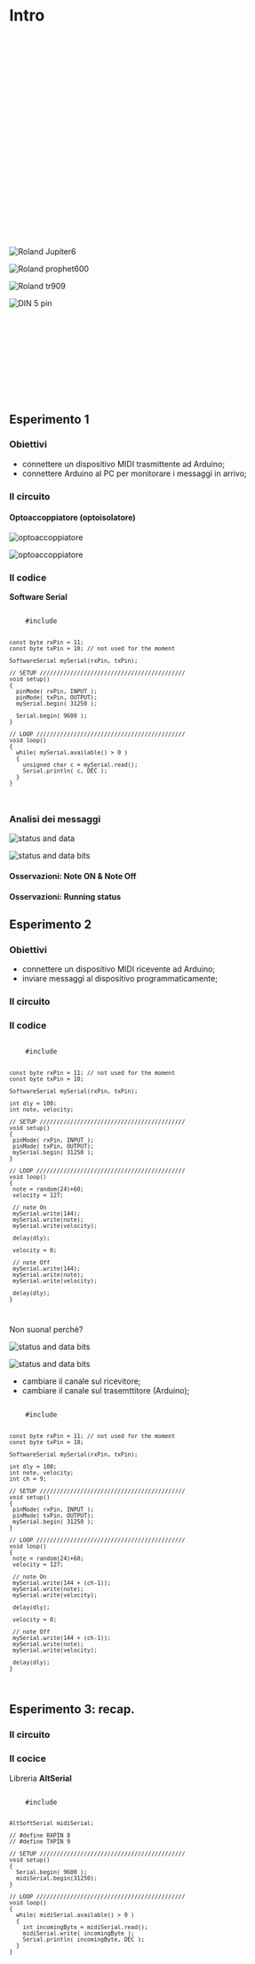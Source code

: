 # Intro


<!-- .slide: data-background-size="contain" data-background-color="#000" data-background-image="images/moog.jpg" -->
<!-- 1964 - moog -->


<!-- .slide: data-background-color="#fff" -->
<svg width="100%" viewBox="0 0 1024 744.09">

  <svg class="fragment" data-fragment-index="4">
    <use xlink:href="/images/MIDI_birthday.svg#others">
  </svg>

  <svg class="fragment" data-fragment-index="3">
    <use xlink:href="/images/MIDI_birthday.svg#sci">
  </svg>

  <svg class="fragment" data-fragment-index="2">
    <use xlink:href="/images/MIDI_birthday.svg#oberheim">
  </svg>

  <svg data-fragment-index="1">
    <use xlink:href="/images/MIDI_birthday.svg#roland">
  </svg>

</svg>


![Roland Jupiter6](/images/roland_jupiter6.jpg)


![Roland prophet600](/images/prophet_600.jpg)


![Roland tr909](/images/roland_tr909.jpg)



<!-- .slide: data-background-color="#fff" -->
![DIN 5 pin](images/DIN5pin.jpg)<!-- .element: style="width:50%;" -->


<!-- .slide: data-background-color="#fff" -->
<svg width="100%" viewBox="0 0 827.14 236.30">

  <svg class="fragment" data-fragment-index="4">
    <use xlink:href="/images/bit_bytes.svg#byte2">
  </svg>

  <svg class="fragment" data-fragment-index="5">
    <use xlink:href="/images/bit_bytes.svg#nibbles">
  </svg>

  <svg class="fragment" data-fragment-index="3">
    <use xlink:href="/images/bit_bytes.svg#byte1">
  </svg>

  <svg class="fragment" data-fragment-index="2">
    <use xlink:href="/images/bit_bytes.svg#bit2">
  </svg>

  <svg data-fragment-index="1">
    <use xlink:href="/images/bit_bytes.svg#bit1">
  </svg>

</svg>



## Esperimento 1

### Obiettivi<!-- .element: class="fragment" -->

* connettere un dispositivo MIDI trasmittente ad Arduino;<!-- .element: class="fragment" -->
* connettere Arduino al PC per monitorare i messaggi in arrivo;<!-- .element: class="fragment" -->


<!-- .slide: data-background-size="contain" data-background-color="#fff" data-background-image="images/MIDI-studio-in.png" -->


<!-- .slide: data-background-size="contain" data-background-color="#fff" data-background-image="resources/datasheets/Arduino_Uno_Rev3-schematic.jpg" -->


<!-- .slide: data-background-size="contain" data-background-color="#fff" data-background-image="images/UNO.jpg" -->


### Il circuito


<!-- .slide: data-background-size="contain" data-background-color="#fff" data-background-image="http://www.limulo.net/website/assets/images/midi-interface/wikipedia_MIDI_IN_OUT_schematic.jpg" -->


<!-- .slide: data-background-size="contain" data-background-color="#fff" data-background-image="http://www.limulo.net/website/assets/images/midi-interface/perotti_schematics.jpg" -->


<!-- .slide: data-background-size="contain" data-background-color="#fff" data-background-image="http://www.limulo.net/website/assets/images/midi-interface/MIDI_IN_bb_new.png" -->


#### Optoaccoppiatore (optoisolatore)

<!-- .slide: data-background-size="contain" data-background-color="#fff"-->
![optoaccoppiatore](images/Optoisolator_Pinout.png)


<!-- .slide: data-background-size="contain" data-background-color="#fff"-->
![optoaccoppiatore](images/6n138-overview.png)


### Il codice


**Software Serial**


<code>
    #include <SoftwareSerial.h>

    const byte rxPin = 11;
    const byte txPin = 10; // not used for the moment

    SoftwareSerial mySerial(rxPin, txPin);

    // SETUP ///////////////////////////////////////////
    void setup()
    {
      pinMode( rxPin, INPUT );
      pinMode( txPin, OUTPUT);
      mySerial.begin( 31250 );

      Serial.begin( 9600 );
    }

    // LOOP ////////////////////////////////////////////
    void loop()
    {
      while( mySerial.available() > 0 )
      {
        unsigned char c = mySerial.read();
        Serial.println( c, DEC );
      }
    }
</code>


### Analisi dei messaggi


<!-- .slide: data-background-size="contain" data-background-color="#fff" data-background-image="images/serial-monitor-1.png" -->



<!-- .slide: data-background-color="#fff" -->
![status and data](images/status-and-data.png)<!-- .element: style="width:90%;" -->


<!-- .slide: data-background-color="#fff" -->
![status and data bits](images/status-and-data-bits.png)<!-- .element: style="width:50%;" -->


<!-- .slide: data-background-size="contain" data-background-color="#fff" data-background-image="images/note_numbers.png" -->


#### Osservazioni: Note ON & Note Off


#### Osservazioni: Running status



## Esperimento 2

### Obiettivi<!-- .element: class="fragment" -->

* connettere un dispositivo MIDI ricevente ad Arduino;<!-- .element: class="fragment" -->
* inviare messaggi al dispositivo programmaticamente;<!-- .element: class="fragment" -->


<!-- .slide: data-background-size="contain" data-background-color="#fff" data-background-image="images/MIDI-studio-out.png" -->


### Il circuito


<!-- .slide: data-background-size="contain" data-background-color="#fff" data-background-image="http://www.limulo.net/website/assets/images/midi-interface/wikipedia_MIDI_IN_OUT_schematic.jpg" -->


<!-- .slide: data-background-size="contain" data-background-color="#fff" data-background-image="http://www.limulo.net/website/assets/images/midi-interface/perotti_schematics.jpg" -->


<!-- .slide: data-background-size="contain" data-background-color="#fff" data-background-image="http://www.limulo.net/website/assets/images/midi-interface/MIDI_OUT_bb_new.png" -->


### Il codice


<code>
    #include <SoftwareSerial.h>

    const byte rxPin = 11; // not used for the moment
    const byte txPin = 10;

    SoftwareSerial mySerial(rxPin, txPin);

    int dly = 100;
    int note, velocity;

    // SETUP ///////////////////////////////////////////
    void setup()
    {
     pinMode( rxPin, INPUT );
     pinMode( txPin, OUTPUT);
     mySerial.begin( 31250 );
    }

    // LOOP ////////////////////////////////////////////
    void loop()
    {
     note = random(24)+60;
     velocity = 127;

     // note On
     mySerial.write(144);
     mySerial.write(note);
     mySerial.write(velocity);

     delay(dly);

     velocity = 0;

     // note Off
     mySerial.write(144);
     mySerial.write(note);
     mySerial.write(velocity);

     delay(dly);
    }
</code>

Non suona! perchè?


<!-- .slide: data-background-color="#fff" -->
![status and data bits](images/MIDI-channels.png)<!-- .element: style="width:90%;" -->


<!-- .slide: data-background-color="#fff" -->
![status and data bits](images/nibbles.png)<!-- .element: style="width:50%;" -->


* cambiare il canale sul ricevitore;
* cambiare il canale sul trasemttitore (Arduino);


<code>
    #include <SoftwareSerial.h>

    const byte rxPin = 11; // not used for the moment
    const byte txPin = 10;

    SoftwareSerial mySerial(rxPin, txPin);

    int dly = 100;
    int note, velocity;
    int ch = 9;

    // SETUP ///////////////////////////////////////////
    void setup()
    {
     pinMode( rxPin, INPUT );
     pinMode( txPin, OUTPUT);
     mySerial.begin( 31250 );
    }

    // LOOP ////////////////////////////////////////////
    void loop()
    {
     note = random(24)+60;
     velocity = 127;

     // note On
     mySerial.write(144 + (ch-1));
     mySerial.write(note);
     mySerial.write(velocity);

     delay(dly);

     velocity = 0;

     // note Off
     mySerial.write(144 + (ch-1));
     mySerial.write(note);
     mySerial.write(velocity);

     delay(dly);
    }
</code>



## Esperimento 3: recap.


<!-- .slide: data-background-size="contain" data-background-color="#fff" data-background-image="images/MIDI-studio-in-out.png" -->


### Il circuito


<!-- .slide: data-background-size="contain" data-background-color="#fff" data-background-image="http://www.limulo.net/website/assets/images/midi-interface/MIDI_IN_OUT_bb_new.png" -->


### Il cocice


Libreria **AltSerial**


<code>
    #include <AltSoftSerial.h>

    AltSoftSerial midiSerial;

    // #define RXPIN 8
    // #define TXPIN 9

    // SETUP ///////////////////////////////////////////
    void setup()
    {
      Serial.begin( 9600 );
      midiSerial.begin(31250);
    }

    // LOOP ////////////////////////////////////////////
    void loop()
    {  
      while( midiSerial.available() > 0 )
      {
        int incomingByte = midiSerial.read();
        midiSerial.write( incomingByte );
        Serial.println( incomingByte, DEC );
      }
    }
</code>
